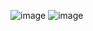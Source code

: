 ![image](https://github.com/user-attachments/assets/daff86fe-f879-47b7-a236-89d3544c4d0c)
![image](https://github.com/user-attachments/assets/3e451ab8-3dc8-4d68-9ae9-1dddb447d086)
